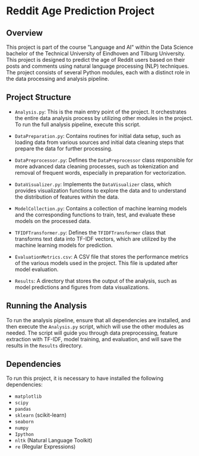 # Reddit Age Prediction Project

## Overview

This project is part of the course "Language and AI" within the Data Science bachelor of the Technical University of Eindhoven and Tilburg University.
This project is designed to predict the age of Reddit users based on their posts and comments using natural language processing (NLP) techniques. The project consists of several Python modules, each with a distinct role in the data processing and analysis pipeline.

## Project Structure

-   `Analysis.py`: This is the main entry point of the project. It orchestrates the entire data analysis process by utilizing other modules in the project. To run the full analysis pipeline, execute this script.

-   `DataPreparation.py`: Contains routines for initial data setup, such as loading data from various sources and initial data cleaning steps that prepare the data for further processing.

-   `DataPreprocessor.py`: Defines the `DataPreprocessor` class responsible for more advanced data cleaning processes, such as tokenization and removal of frequent words, especially in preparation for vectorization.

-   `DataVisualizer.py`: Implements the `DataVisualizer` class, which provides visualization functions to explore the data and to understand the distribution of features within the data.

-   `ModelCollection.py`: Contains a collection of machine learning models and the corresponding functions to train, test, and evaluate these models on the processed data.

-   `TFIDFTransformer.py`: Defines the `TFIDFTransformer` class that transforms text data into TF-IDF vectors, which are utilized by the machine learning models for prediction.

-   `EvaluationMetrics.csv`: A CSV file that stores the performance metrics of the various models used in the project. This file is updated after model evaluation.

-   `Results`: A directory that stores the output of the analysis, such as model predictions and figures from data visualizations.

## Running the Analysis

To run the analysis pipeline, ensure that all dependencies are installed, and then execute the `Analysis.py` script, which will use the other modules as needed. The script will guide you through data preprocessing, feature extraction with TF-IDF, model training, and evaluation, and will save the results in the `Results` directory.

## Dependencies

To run this project, it is necessary to have installed the following dependencies:

-   `matplotlib`
-   `scipy`
-   `pandas`
-   `sklearn` (scikit-learn)
-   `seaborn`
-   `numpy`
-   `Ipython`
-   `nltk` (Natural Language Toolkit)
-   `re` (Regular Expressions)
